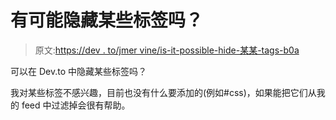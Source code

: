 # 有可能隐藏某些标签吗？

> 原文:[https://dev . to/jmer vine/is-it-possible-hide-某某-tags-b0a](https://dev.to/jmervine/is-it-possible-to-hide-certain-tags-b0a)

可以在 Dev.to 中隐藏某些标签吗？

我对某些标签不感兴趣，目前也没有什么要添加的(例如#css)，如果能把它们从我的 feed 中过滤掉会很有帮助。